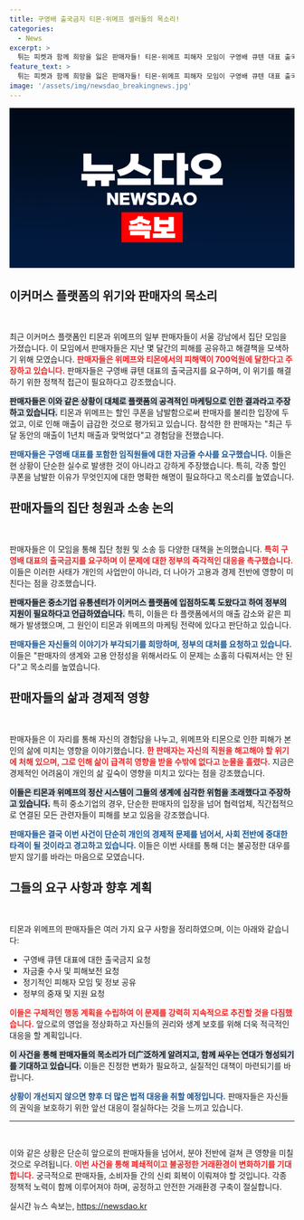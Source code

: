 ```yaml
---
title: 구영배 출국금지 티몬·위메프 셀러들의 목소리!
categories:
  - News
excerpt: >
  튀는 피켓과 함께 희망을 잃은 판매자들! 티몬·위메프 피해자 모임이 구영배 큐텐 대표 출국금지를 요청하며 700억 원대 피해의 실상을 고백했다. 이들의 절박한 외침은 단순한 피해를 넘어 경제 전반의 위기까지 불러일으킬 수 있다. 
feature_text: >
  튀는 피켓과 함께 희망을 잃은 판매자들! 티몬·위메프 피해자 모임이 구영배 큐텐 대표 출국금지를 요청하며 700억 원대 피해의 실상을 고백했다. 이들의 절박한 외침은 단순한 피해를 넘어 경제 전반의 위기까지 불러일으킬 수 있다. 
image: '/assets/img/newsdao_breakingnews.jpg'
---
```


<p><img src="/assets/img/newsdao_breakingnews.jpg" alt="flaretime 속보" /></p>

<h2 data-ke-size="size26">이커머스 플랫폼의 위기와 판매자의 목소리</h2>

<p data-ke-size="size16">&nbsp;</p>

<p>최근 이커머스 플랫폼인 티몬과 위메프의 일부 판매자들이 서울 강남에서 집단 모임을 가졌습니다. 이 모임에서 판매자들은 지난 몇 달간의 피해를 공유하고 해결책을 모색하기 위해 모였습니다. <b><span style="color: #ee2323;">판매자들은 위메프와 티몬에서의 피해액이 700억원에 달한다고 주장하고 있습니다.</span></b> 판매자들은 구영배 큐텐 대표의 출국금지를 요구하며, 이 위기를 해결하기 위한 정책적 접근이 필요하다고 강조했습니다.</p>

<p><b><span style="background-color: #21538527;">판매자들은 이와 같은 상황이 대체로 플랫폼의 공격적인 마케팅으로 인한 결과라고 주장하고 있습니다.</span></b> 티몬과 위메프는 할인 쿠폰을 남발함으로써 판매자를 불리한 입장에 두었고, 이로 인해 매출이 급감한 것으로 평가되고 있습니다. 참석한 한 판매자는 "최근 두 달 동안의 매출이 1년치 매출과 맞먹었다"고 경험담을 전했습니다. </p>

<p><b><span style="color: #1a5490;">판매자들은 구영배 대표를 포함한 임직원들에 대한 자금줄 수사를 요구했습니다.</span></b> 이들은 현 상황이 단순한 실수로 발생한 것이 아니라고 강하게 주장했습니다. 특히, 각종 할인 쿠폰을 남발한 이유가 무엇인지에 대한 명확한 해명이 필요하다고 목소리를 높였습니다. </p>

<h2 data-ke-size="size26">판매자들의 집단 청원과 소송 논의</h2>

<p data-ke-size="size16">&nbsp;</p>

<p>판매자들은 이 모임을 통해 집단 청원 및 소송 등 다양한 대책을 논의했습니다. <b><span style="color: #ee2323;">특히 구영배 대표의 출국금지를 요구하며 이 문제에 대한 정부의 즉각적인 대응을 촉구했습니다.</span></b> 이들은 이러한 사태가 개인의 사업만이 아니라, 더 나아가 고용과 경제 전반에 영향이 미친다는 점을 강조했습니다.</p>

<p><b><span style="background-color: #21538527;">판매자들은 중소기업 유통센터가 이커머스 플랫폼에 입점하도록 도왔다고 하여 정부의 지원이 필요하다고 언급하였습니다.</span></b> 특히, 이들은 타 플랫폼에서의 매출 감소와 같은 피해가 발생했으며, 그 원인이 티몬과 위메프의 마케팅 전략에 있다고 판단하고 있습니다.</p>

<p><b><span style="color: #1a5490;">판매자들은 자신들의 이야기가 부각되기를 희망하며, 정부의 대처를 요청하고 있습니다.</span></b> 이들은 "판매자의 생계와 고용 안정성을 위해서라도 이 문제는 소홀히 다뤄져서는 안 된다"고 목소리를 높였습니다.</p>

<h2 data-ke-size="size26">판매자들의 삶과 경제적 영향</h2>

<p data-ke-size="size16">&nbsp;</p>

<p>판매자들은 이 자리를 통해 자신의 경험담을 나누고, 위메프와 티몬으로 인한 피해가 본인의 삶에 미치는 영향을 이야기했습니다. <b><span style="color: #ee2323;">한 판매자는 자신의 직원을 해고해야 할 위기에 처해 있으며, 그로 인해 삶이 급격히 영향을 받을 수밖에 없다고 눈물을 흘렸다.</span></b> 지금은 경제적인 어려움이 개인의 삶 깊숙이 영향을 미치고 있다는 점을 강조했습니다.</p>

<p><b><span style="background-color: #21538527;">이들은 티몬과 위메프의 정산 시스템이 그들의 생계에 심각한 위험을 초래했다고 주장하고 있습니다.</span></b> 특히 중소기업의 경우, 단순한 판매자의 입장을 넘어 협력업체, 직간접적으로 연결된 모든 관련자들이 피해를 보고 있음을 강조했습니다. </p>

<p><b><span style="color: #1a5490;">판매자들은 결국 이번 사건이 단순히 개인의 경제적 문제를 넘어서, 사회 전반에 중대한 타격이 될 것이라고 경고하고 있습니다.</span></b> 이들은 이번 사태를 통해 더는 불공정한 대우를 받지 않기를 바라는 마음으로 모였습니다. </p>

<h2 data-ke-size="size26">그들의 요구 사항과 향후 계획</h2>

<p data-ke-size="size16">&nbsp;</p>

<p>티몬과 위메프의 판매자들은 여러 가지 요구 사항을 정리하였으며, 이는 아래와 같습니다:</p>

<ul>
  <li>구영배 큐텐 대표에 대한 출국금지 요청</li>
  <li>자금줄 수사 및 피해보전 요청</li>
  <li>정기적인 피해자 모임 및 정보 공유</li>
  <li>정부의 중재 및 지원 요청</li>
</ul>

<p><b><span style="color: #ee2323;">이들은 구체적인 행동 계획을 수립하여 이 문제를 강력히 지속적으로 추진할 것을 다짐했습니다.</span></b> 앞으로의 영업을 정상화하고 자신들의 권리와 생계 보호를 위해 더욱 적극적인 대응을 할 계획입니다.</p>

<p><b><span style="background-color: #21538527;">이 사건을 통해 판매자들의 목소리가 더广泛하게 알려지고, 함께 싸우는 연대가 형성되기를 기대하고 있습니다.</span></b> 이들은 진정한 변화가 필요하고, 실질적인 대책이 마련되기를 바랍니다.</p>

<p><b><span style="color: #1a5490;">상황이 개선되지 않으면 향후 더 많은 법적 대응을 취할 예정입니다.</span></b> 판매자들은 자신들의 권익을 보호하기 위한 앞선 대응이 절실하다는 것을 느끼고 있습니다.</p>

<hr>

<p data-ke-size="size16">&nbsp;</p>

<p>이와 같은 상황은 단순히 앞으로의 판매자들을 넘어서, 분야 전반에 걸쳐 큰 영향을 미칠 것으로 우려됩니다. <b><span style="color: #ee2323;">이번 사건을 통해 폐쇄적이고 불공정한 거래환경이 변화하기를 기대합니다.</span></b> 궁극적으로 판매자들, 소비자들 간의 신뢰 회복이 이뤄져야 할 것입니다. 각종 정책적 노력이 함께 이루어져야 하며, 공정하고 안전한 거래환경 구축이 절실합니다.</p>
실시간 뉴스 속보는, <a href="https://newsdao.kr" rel="dofollow">https://newsdao.kr</a>


